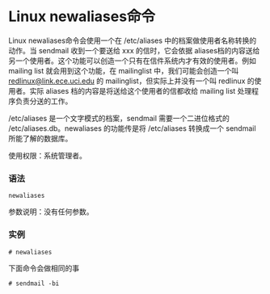 # Linux newaliases命令

Linux newaliases命令会使用一个在 /etc/aliases 中的档案做使用者名称转换的动作。当 sendmail 收到一个要送给 xxx 的信时，它会依据 aliases档的内容送给另一个使用者。这个功能可以创造一个只有在信件系统内才有效的使用者。例如 mailing list 就会用到这个功能，在 mailinglist 中，我们可能会创造一个叫 redlinux@link.ece.uci.edu 的 mailinglist，但实际上并没有一个叫 redlinux 的使用者。实际 aliases 档的内容是将送给这个使用者的信都收给 mailing list 处理程序负责分送的工作。

/etc/aliases 是一个文字模式的档案，sendmail 需要一个二进位格式的 /etc/aliases.db。newaliases 的功能传是将 /etc/aliases 转换成一个 sendmail 所能了解的数据库。

使用权限：系统管理者。

### 语法

    newaliases

参数说明：没有任何参数。

### 实例

    # newaliases

下面命令会做相同的事

    # sendmail -bi